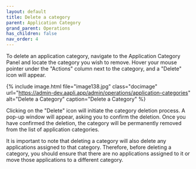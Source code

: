 ```yaml
---
layout: default
title: Delete a category
parent: Application Category
grand_parent: Operations
has_children: false
nav_order: 4
---
```


To delete an application category, navigate to the Application Category Panel and locate the category you wish to remove. Hover your mouse pointer under the "Actions" column next to the category, and a "Delete" icon will appear.

{% include image.html file="image138.jpg" class="docimage" url="https://admin-dev.aapli.app/admin/operations/application-categories" alt="Delete a Category" caption="Delete a Category" %}

Clicking on the "Delete" icon will initiate the category deletion process. A pop-up window will appear, asking you to confirm the deletion. Once you have confirmed the deletion, the category will be permanently removed from the list of application categories.

It is important to note that deleting a category will also delete any applications assigned to that category. Therefore, before deleting a category, you should ensure that there are no applications assigned to it or move those applications to a different category.
